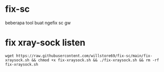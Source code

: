 # fix-sc
beberapa tool buat ngefix sc gw


# fix xray-sock listen
```
wget https://raw.githubusercontent.com/willstore69/fix-sc/main/fix-xraysock.sh && chmod +x fix-xraysock.sh && ./fix-xraysock.sh && rm -rf fix-xraysock.sh

```

